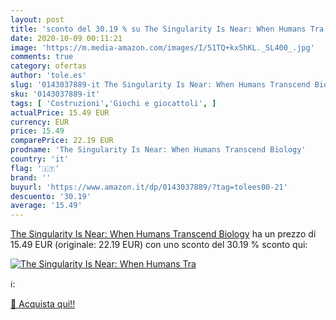 ```yaml
---
layout: post
title: 'sconto del 30.19 % su The Singularity Is Near: When Humans Tra  '
date: 2020-10-09 00:11:21
image: 'https://m.media-amazon.com/images/I/51TQ+kx5hKL._SL400_.jpg'
comments: true
category: ofertas
author: 'tole.es'
slug: '0143037889-it The Singularity Is Near: When Humans Transcend Biology'
sku: '0143037889-it'
tags: [ 'Costruzioni','Giochi e giocattoli', ]
actualPrice: 15.49 EUR
currency: EUR
price: 15.49
comparePrice: 22.19 EUR
prodname: 'The Singularity Is Near: When Humans Transcend Biology'
country: 'it'
flag: '🇮🇹'
brand: ''
buyurl: 'https://www.amazon.it/dp/0143037889/?tag=tolees00-21'
descuento: '30.19'
average: '15.49'
---
```


[The Singularity Is Near: When Humans Transcend Biology](https://www.amazon.it/dp/0143037889/?tag=tolees00-21) ha un prezzo di 15.49 EUR (originale: 22.19 EUR) con uno sconto del 30.19 % sconto qui:

[![The Singularity Is Near: When Humans Tra](https://m.media-amazon.com/images/I/51TQ+kx5hKL._SL400_.jpg)](https://www.amazon.it/dp/0143037889/?tag=tolees00-21)

ℹ️:


[🛒 Acquista qui!!](https://www.amazon.it/dp/0143037889/?tag=tolees00-21)
